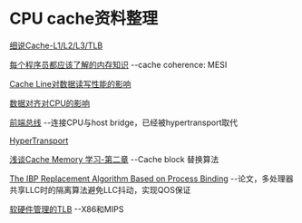 # CPU cache资料整理


[细说Cache-L1/L2/L3/TLB](https://zhuanlan.zhihu.com/p/31875174)

[每个程序员都应该了解的内存知识](https://lrita.github.io/2018/06/30/programmer-should-know-about-memory-1/) --cache  coherence: MESI


[Cache Line对数据读写性能的影响](https://blog.csdn.net/qq_32099833/article/details/108927025)


[数据对齐对CPU的影响](https://www.cnblogs.com/smartjourneys/p/6945326.html)

[前端总线](https://zh.wikipedia.org/wiki/%E5%89%8D%E7%AB%AF%E6%80%BB%E7%BA%BF) --连接CPU与host bridge，已经被hypertransport取代

[HyperTransport](https://zh.wikipedia.org/wiki/HyperTransport)

[浅谈Cache Memory 学习-第二章](https://www.cnblogs.com/gujiangtaoFuture/articles/11163375.html)   --Cache block 替换算法

[The IBP Replacement Algorithm Based on Process Binding](https://image.hanspub.org/Html/1-2690215_17752.htm) --论文，多处理器共享LLC时的隔离算法避免LLC抖动，实现QOS保证


[软硬件管理的TLB](https://rcs.uwaterloo.ca/~ali/cs350-f19/vm_hardware2.pdf) --X86和MIPS